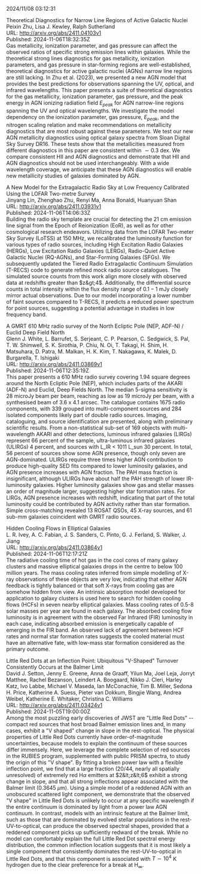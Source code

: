 2024/11/08 03:12:31  

Theoretical Diagnostics for Narrow Line Regions of Active Galactic
  Nuclei  
Peixin Zhu, Lisa J. Kewley, Ralph Sutherland  
URL: http://arxiv.org/abs/2411.04103v1  
Published: 2024-11-06T18:32:35Z  
  Gas metallicity, ionization parameter, and gas pressure can affect the observed ratios of specific strong emission lines within galaxies. While the theoretical strong lines diagnostics for gas metallicity, ionization parameters, and gas pressure in star-forming regions are well-established, theoretical diagnostics for active galactic nuclei (AGNs) narrow line regions are still lacking. In Zhu et al. (2023), we presented a new AGN model that provides the best predictions for observations spanning the UV, optical, and infrared wavelengths. This paper presents a suite of theoretical diagnostics for the gas metallicity, ionization parameter, gas pressure, and the peak energy in AGN ionizing radiation field $E_{peak}$ for AGN narrow-line regions spanning the UV and optical wavelengths. We investigate the model dependency on the ionization parameter, gas pressure, $E_{peak}$, and the nitrogen scaling relation and make recommendations on metallicity diagnostics that are most robust against these parameters. We test our new AGN metallicity diagnostics using optical galaxy spectra from Sloan Digital Sky Survey DR16. These tests show that the metallicities measured from different diagnostics in this paper are consistent within $\sim0.3$ dex. We compare consistent HII and AGN diagnostics and demonstrate that HII and AGN diagnostics should not be used interchangeably. With a wide wavelength coverage, we anticipate that these AGN diagnostics will enable new metallicity studies of galaxies dominated by AGN.   

A New Model for the Extragalactic Radio Sky at Low Frequency Calibrated
  Using the LOFAR Two-metre Survey  
Jinyang Lin, Zhenghao Zhu, Renyi Ma, Anna Bonaldi, Huanyuan Shan  
URL: http://arxiv.org/abs/2411.03931v1  
Published: 2024-11-06T14:06:33Z  
  Building the radio sky template are crucial for detecting the 21 cm emission line signal from the Epoch of Reionization (EoR), as well as for other cosmological research endeavors. Utilizing data from the LOFAR Two-meter Sky Survey (LoTSS) at 150 MHz, we recalibrated the luminosity function for various types of radio sources, including High Excitation Radio Galaxies (HERGs), Low Excitation Radio Galaxies (LERGs), Radio-Quiet Active Galactic Nuclei (RQ-AGNs), and Star-Forming Galaxies (SFGs). We subsequently updated the Tiered Radio Extragalactic Continuum Simulation (T-RECS) code to generate refined mock radio source catalogues. The simulated source counts from this work align more closely with observed data at redshifts greater than $z&gt;4$. Additionally, the differential source counts in total intensity within the flux density range of $0.1-1~\mathrm{mJy}$ closely mirror actual observations. Due to our model incorporating a lower number of faint sources compared to T-RECS, it predicts a reduced power spectrum for point sources, suggesting a potential advantage in studies in low frequency band.   

A GMRT 610 MHz radio survey of the North Ecliptic Pole (NEP, ADF-N) /
  Euclid Deep Field North  
Glenn J. White, L. Barrufet, S. Serjeant, C. P. Pearson, C. Sedgwick, S. Pal, T. W. Shimwell, S. K. Sirothia, P. Chiu, N. Oi, T. Takagi, H. Shim, H. Matsuhara, D. Patra, M. Malkan, H. K. Kim, T. Nakagawa, K. Malek, D. Burgarella, T. Ishigaki  
URL: http://arxiv.org/abs/2411.03869v1  
Published: 2024-11-06T12:35:19Z  
  This paper presents a 610 MHz radio survey covering 1.94 square degrees around the North Ecliptic Pole (NEP), which includes parts of the AKARI (ADF-N) and Euclid, Deep Fields North. The median 5-sigma sensitivity is 28 microJy beam per beam, reaching as low as 19 microJy per beam, with a synthesised beam of 3.6 x 4.1 arcsec. The catalogue contains 1675 radio components, with 339 grouped into multi-component sources and 284 isolated components likely part of double radio sources. Imaging, cataloguing, and source identification are presented, along with preliminary scientific results. From a non-statistical sub-set of 169 objects with multi-wavelength AKARI and other detections, luminous infrared galaxies (LIRGs) represent 66 percent of the sample, ultra-luminous infrared galaxies (ULIRGs) 4 percent, and sources with L_IR &lt; 1011 L_sun 30 percent. In total, 56 percent of sources show some AGN presence, though only seven are AGN-dominated. ULIRGs require three times higher AGN contribution to produce high-quality SED fits compared to lower luminosity galaxies, and AGN presence increases with AGN fraction. The PAH mass fraction is insignificant, although ULIRGs have about half the PAH strength of lower IR-luminosity galaxies. Higher luminosity galaxies show gas and stellar masses an order of magnitude larger, suggesting higher star formation rates. For LIRGs, AGN presence increases with redshift, indicating that part of the total luminosity could be contributed by AGN activity rather than star formation. Simple cross-matching revealed 13 ROSAT QSOs, 45 X-ray sources, and 61 sub-mm galaxies coincident with GMRT radio sources.   

Hidden Cooling Flows in Elliptical Galaxies  
L. R. Ivey, A. C. Fabian, J. S. Sanders, C. Pinto, G. J. Ferland, S. Walker, J. Jiang  
URL: http://arxiv.org/abs/2411.03864v1  
Published: 2024-11-06T12:17:21Z  
  The radiative cooling time of hot gas in the cool cores of many galaxy clusters and massive elliptical galaxies drops in the centre to below 100 million years. The mass cooling rates inferred from simple modelling of X-ray observations of these objects are very low, indicating that either AGN feedback is tightly balanced or that soft X-rays from cooling gas are somehow hidden from view. An intrinsic absorption model developed for application to galaxy clusters is used here to search for hidden cooling flows (HCFs) in seven nearby elliptical galaxies. Mass cooling rates of 0.5-8 solar masses per year are found in each galaxy. The absorbed cooling flow luminosity is in agreement with the observed Far Infrared (FIR) luminosity in each case, indicating absorbed emission is energetically capable of emerging in the FIR band. An observed lack of agreement between HCF rates and normal star formation rates suggests the cooled material must have an alternative fate, with low-mass star formation considered as the primary outcome.   

Little Red Dots at an Inflection Point: Ubiquitous "V-Shaped" Turnover
  Consistently Occurs at the Balmer Limit  
David J. Setton, Jenny E. Greene, Anna de Graaff, Yilun Ma, Joel Leja, Jorryt Matthee, Rachel Bezanson, Leindert A. Boogaard, Nikko J. Cleri, Harley Katz, Ivo Labbe, Michael V. Maseda, Ian McConachie, Tim B. Miller, Sedona H. Price, Katherine A. Suess, Pieter van Dokkum, Bingjie Wang, Andrea Weibel, Katherine E. Whitaker, Christina C. Williams  
URL: http://arxiv.org/abs/2411.03424v1  
Published: 2024-11-05T19:00:00Z  
  Among the most puzzling early discoveries of JWST are "Little Red Dots" -- compact red sources that host broad Balmer emission lines and, in many cases, exhibit a "V shaped" change in slope in the rest-optical. The physical properties of Little Red Dots currently have order-of-magnitude uncertainties, because models to explain the continuum of these sources differ immensely. Here, we leverage the complete selection of red sources in the RUBIES program, supplemented with public PRISM spectra, to study the origin of this "V shape". By fitting a broken power law with a flexible inflection point, we find that a large fraction (20/44, nearly all spatially unresolved) of extremely red H$\alpha$ emitters at $2&lt;z&lt;6$ exhibit a strong change in slope, and that all strong inflections appear associated with the Balmer limit ($0.3645$ $\mu$m). Using a simple model of a reddened AGN with an unobscured scattered light component, we demonstrate that the observed "V shape" in Little Red Dots is unlikely to occur at any specific wavelength if the entire continuum is dominated by light from a power law AGN continuum. In contrast, models with an intrinsic feature at the Balmer limit, such as those that are dominated by evolved stellar populations in the rest-UV-to-optical, can produce the observed spectral shapes, provided that a reddened component picks up sufficiently redward of the break. While no model can comfortably explain the full Little Red Dot spectral energy distribution, the common inflection location suggests that it is most likely a single component that consistently dominates the rest-UV-to-optical in Little Red Dots, and that this component is associated with $T\sim10^4$ K hydrogen due to the clear preference for a break at H$_\infty$.   

